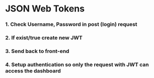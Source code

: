 # JSON Web Tokens

### 1. Check Username, Password in post (login) request
### 2. If exist/true create new JWT
### 3. Send back to front-end
### 4. Setup authentication so only the request with JWT can access the dashboard